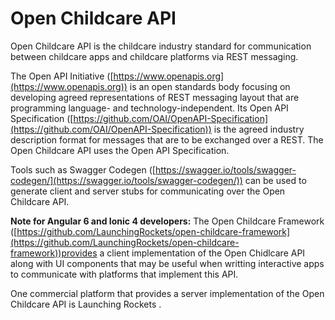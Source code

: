 # Open Childcare API

Open Childcare API is the childcare industry standard for communication between childcare apps and childcare platforms via REST messaging. 
  
The Open API Initiative ([https://www.openapis.org](https://www.openapis.org)) is an open standards body focusing on developing agreed representations of REST messaging layout that are programming language- and technology-independent. Its Open API Specification 
([https://github.com/OAI/OpenAPI-Specification](https://github.com/OAI/OpenAPI-Specification)) is the agreed industry description format for messages that are to be exchanged over a REST. The Open Childcare API uses the Open API Specification.   
  
Tools such as Swagger Codegen ([https://swagger.io/tools/swagger-codegen/](https://swagger.io/tools/swagger-codegen/)) can be used to generate client and server stubs for communicating over the Open Childcare API. 
  
**Note for Angular 6 and Ionic 4 developers:** The Open Childcare Framework ([https://github.com/LaunchingRockets/open-childcare-framework](https://github.com/LaunchingRockets/open-childcare-framework))provides a client implementation of the Open Chidlcare API along with UI components that may be useful when writting interactive apps to communicate with platforms that implement this API. 
  
One commercial platform that provides a server implementation of the Open Childcare API is Launching Rockets <INSERT WEBSITE URL>.

